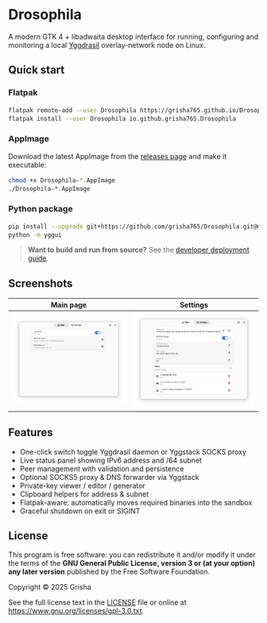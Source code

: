 # Drosophila
A modern GTK 4 + libadwaita desktop interface for running, configuring and monitoring a local [Yggdrasil](https://github.com/yggdrasil-network/yggdrasil-go) overlay-network node on Linux.

## Quick start

### Flatpak

```bash
flatpak remote-add --user Drosophila https://grisha765.github.io/Drosophila/grisha765.flatpakrepo
flatpak install --user Drosophila io.github.grisha765.Drosophila
````

### AppImage

Download the latest AppImage from the [releases page](https://github.com/grisha765/Drosophila/releases) and make it executable:

```bash
chmod +x Drosophila-*.AppImage 
./Drosophila-*.AppImage
```

### Python package

```bash
pip install --upgrade git+https://github.com/grisha765/Drosophila.git@main#egg=Drosophila
python -m yggui
```

> **Want to build and run from source?**
> See the [developer deployment guide](.github/docs/development.md).

## Screenshots

| Main page                                             | Settings                                                 |
|-------------------------------------------------------|----------------------------------------------------------|
| ![Main page screenshot](.github/docs/main.png)        | ![Settings screenshot](.github/docs/settings.png) |

## Features

- One-click switch toggle Yggdrasil daemon or Yggstack SOCKS proxy
- Live status panel showing IPv6 address and /64 subnet
- Peer management with validation and persistence
- Optional SOCKS5 proxy & DNS forwarder via Yggstack
- Private-key viewer / editor / generator
- Clipboard helpers for address & subnet
- Flatpak-aware: automatically moves required binaries into the sandbox
- Graceful shutdown on exit or SIGINT

## License

This program is free software: you can redistribute it and/or modify it under the terms of the **GNU General Public License, version 3 or (at your option) any later version** published by the Free Software Foundation.

Copyright © 2025 Grisha

See the full license text in the [LICENSE](license) file or online at <https://www.gnu.org/licenses/gpl-3.0.txt>.
